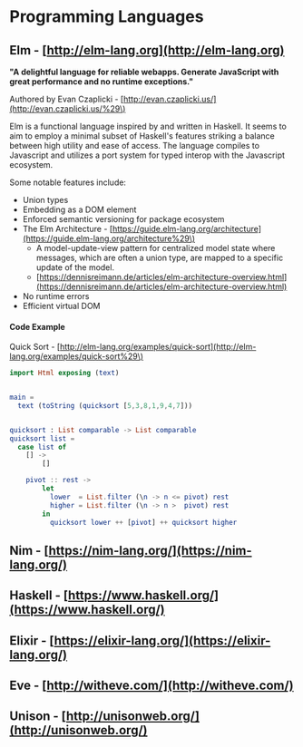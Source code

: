 # Programming Languages

## Elm - [http://elm-lang.org](http://elm-lang.org)

**"A delightful language for reliable webapps. Generate JavaScript with great performance and no runtime exceptions."**

Authored by Evan Czaplicki - [http://evan.czaplicki.us/](http://evan.czaplicki.us/%29\)

Elm is a functional language inspired by and written in Haskell. It seems to aim to employ a minimal subset of Haskell's features striking a balance between high utility and ease of access. The language compiles to Javascript and utilizes a port system for typed interop with the Javascript ecosystem.

Some notable features include:

* Union types
* Embedding as a DOM element
* Enforced semantic versioning for package ecosystem
* The Elm Architecture - [https://guide.elm-lang.org/architecture](https://guide.elm-lang.org/architecture%29\)
  * A model-update-view pattern for centralized model state where messages, which are often a union type, are mapped to a specific update of the model.
  * [https://dennisreimann.de/articles/elm-architecture-overview.html](https://dennisreimann.de/articles/elm-architecture-overview.html)
* No runtime errors
* Efficient virtual DOM

#### Code Example

Quick Sort - [http://elm-lang.org/examples/quick-sort](http://elm-lang.org/examples/quick-sort%29\)

```elm
import Html exposing (text)


main =
  text (toString (quicksort [5,3,8,1,9,4,7]))


quicksort : List comparable -> List comparable
quicksort list =
  case list of
    [] ->
        []

    pivot :: rest ->
        let
          lower  = List.filter (\n -> n <= pivot) rest
          higher = List.filter (\n -> n >  pivot) rest
        in
          quicksort lower ++ [pivot] ++ quicksort higher
```

## Nim - [https://nim-lang.org/](https://nim-lang.org/)

## Haskell - [https://www.haskell.org/](https://www.haskell.org/)

## Elixir - [https://elixir-lang.org/](https://elixir-lang.org/)

## Eve - [http://witheve.com/](http://witheve.com/)

## Unison - [http://unisonweb.org/](http://unisonweb.org/)



